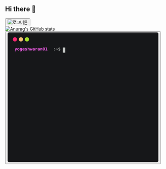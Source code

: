 ## Hi there 👋

<!--
**HJ-MINGO/HJ-MINGO** is a ✨ _special_ ✨ repository because its `README.md` (this file) appears on your GitHub profile.

Here are some ideas to get you started:

- 🔭 I’m currently working on ...
- 🌱 I’m currently learning ...
- 👯 I’m looking to collaborate on ...
- 🤔 I’m looking for help with ...
- 💬 Ask me about ...
- 📫 How to reach me: ...
- 😄 Pronouns: ...
- ⚡ Fun fact: ...
-->
<button><img src="https://img.shields.io/badge/any_text-you_like-blue" alt="로고버튼"></button>
<br/>
![Anurag's GitHub stats](https://github-readme-stats.vercel.app/api?username=HJ-MINGO&show_icons=true&theme=radical)
<br/>
<button><img src="https://github.com/HJ-MINGO/github-stats-terminal-style/raw/master/github_stats.svg" alt="로고버튼"></button>

